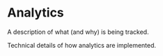 # Analytics

A description of what (and why) is being tracked.

Technical details of how analytics are implemented.
